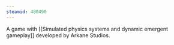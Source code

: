 ```yaml
---
steamid: 480490
---
```

A game with [[Simulated physics systems and dynamic emergent gameplay]] developed by Arkane Studios.